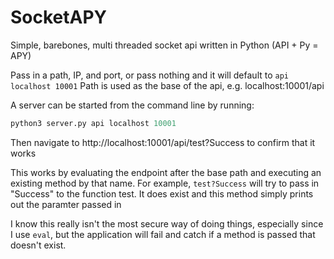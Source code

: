 # SocketAPY
Simple, barebones, multi threaded socket api written in Python (API + Py = APY)<br>

Pass in a path, IP, and port, or pass nothing and it will default to `api localhost 10001`
Path is used as the base of the api, e.g. localhost:10001/api

A server can be started from the command line by running:
```python
python3 server.py api localhost 10001
```
Then navigate to http://localhost:10001/api/test?Success to confirm that it works

This works by evaluating the endpoint after the base path and executing an existing method by that name.
For example, `test?Success` will try to pass in "Success" to the function test. It does exist and this method simply prints out the paramter passed in

I know this really isn't the most secure way of doing things, especially since I use `eval`, but the application will fail and catch if a method is passed that doesn't exist.

